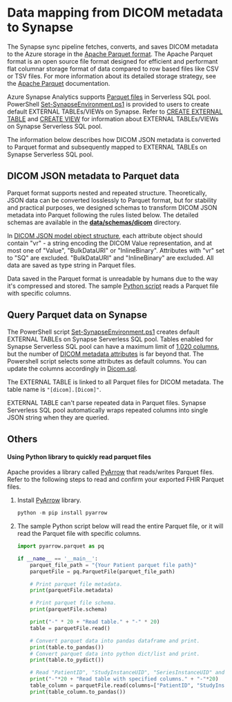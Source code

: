 # Data mapping from DICOM metadata to Synapse
The Synapse sync pipeline fetches, converts, and saves DICOM metadata to the Azure storage in the [Apache Parquet format](https://docs.microsoft.com/en-us/azure/databricks/data/data-sources/read-parquet). The Apache Parquet format is an open source file format designed for efficient and performant flat columnar storage format of data compared to row based files like CSV or TSV files. For more information about its detailed storage strategy, see the [Apache Parquet](https://parquet.apache.org/docs/) documentation.

Azure Synapse Analytics supports [Parquet files](https://docs.microsoft.com/en-us/azure/synapse-analytics/sql/query-parquet-files) in Serverless SQL pool. PowerShell [Set-SynapseEnvironment.ps1](../scripts/Set-SynapseEnvironment.ps1) is provided to users to create default EXTERNAL TABLEs/VIEWs on Synapse. Refer to [CREATE EXTERNAL TABLE](https://docs.microsoft.com/en-us/azure/synapse-analytics/sql/create-use-external-tables) and [CREATE VIEW](https://docs.microsoft.com/en-us/azure/synapse-analytics/sql/create-use-views) for information about EXTERNAL TABLEs/VIEWs on Synapse Serverless SQL pool.

The information below describes how DICOM JSON metadata is converted to Parquet format and subsequently mapped to EXTERNAL TABLEs on Synapse Serverless SQL pool.

## DICOM JSON metadata to Parquet data

Parquet format supports nested and repeated structure. Theoretically, JSON data can be converted losslessly to Parquet format, but for stability and practical purposes, we designed schemas to transform DICOM JSON metadata into Parquet following the rules listed below. The detailed schemas are available in the [**data/schemas/dicom**](../data/schemas/dicom) directory.

In [DICOM JSON model object structure](https://dicom.nema.org/medical/dicom/current/output/chtml/part18/sect_F.2.2.html), each attribute object should contain "vr" - a string encoding the DICOM Value representation, and at most one of "Value", "BulkDataURI" or "InlineBinary". Attributes with "vr" set to "SQ" are excluded. "BulkDataURI" and "InlineBinary" are excluded. All data are saved as type string in Parquet files.

Data saved in the Parquet format is unreadable by humans due to the way it's compressed and stored. The sample [Python script](#using-python-library-to-quickly-read-parquet-files) reads a Parquet file with specific columns.

## Query Parquet data on Synapse
The PowerShell script [Set-SynapseEnvironment.ps1](../scripts/Set-SynapseEnvironment.ps1) creates default EXTERNAL TABLEs on Synapse Serverless SQL pool. Tables enabled for Synapse Serverless SQL pool can have a maximum limit of [1,020 columns](https://learn.microsoft.com/en-us/azure/synapse-analytics/synapse-link/synapse-link-for-sql-known-issues), but the number of [DICOM metadata attributes](https://dicom.nema.org/medical/dicom/current/output/chtml/part06/chapter_6.html) is far beyond that. The Powershell script selects some attributes as default columns. You can update the columns accordingly in [Dicom.sql](../scripts/sql/dicom/Dicom.sql).

The EXTERNAL TABLE is linked to all Parquet files for DICOM metadata. The table name is ```"[dicom].[Dicom]"```. 

EXTERNAL TABLE can't parse repeated data in Parquet files. Synapse Serverless SQL pool automatically wraps repeated columns into single JSON string when they are queried.

## Others

#### Using Python library to quickly read parquet files

Apache provides a library called [PyArrow](https://arrow.apache.org/docs/python/index.html) that reads/writes Parquet files. Refer to the following steps to read and confirm your exported FHIR Parquet files.

1. Install [PyArrow](https://arrow.apache.org/docs/python/index.html) library.
   
    ```Powershell
    python -m pip install pyarrow
    ```

1. The sample Python script below will read the entire Parquet file, or it will read the Parquet file with specific columns.
    
    ```Python
    import pyarrow.parquet as pq

    if __name__ == '__main__':
        parquet_file_path = "{Your Patient parquet file path}"
        parquetFile = pq.ParquetFile(parquet_file_path)

        # Print parquet file metadata.
        print(parquetFile.metadata)  

        # Print parquet file schema.
        print(parquetFile.schema)

        print("-" * 20 + "Read table." + "-" * 20)
        table = parquetFile.read()

        # Convert parquet data into pandas dataframe and print.
        print(table.to_pandas())
        # Convert parquet data into python dict/list and print.
        print(table.to_pydict())

        # Read "PatientID", "StudyInstanceUID", "SeriesInstanceUID" and "SOPInstanceUID" columns.
        print("-"*20 + "Read table with specified columns." + "-"*20)
        table_column = parquetFile.read(columns=["PatientID", "StudyInstanceUID", "SeriesInstanceUID", "SOPInstanceUID"])
        print(table_column.to_pandas())
    ```
